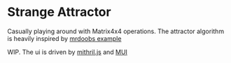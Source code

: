 # Strange Attractor

Casually playing around with Matrix4x4 operations. The attractor algorithm is heavily inspired by [mrdoobs example](https://mrdoob.com/#/107/strange_attractor)

WIP. The ui is driven by [mithril.js](https://mithril.js.org/) and [MUI](https://www.muicss.com/)
